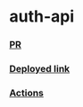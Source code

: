 # auth-api

### [PR](https://github.com/saleh2001k/auth-api/pull/2)
### [Deployed link](https://auth-api-d0ff.onrender.com)
### [Actions](https://github.com/saleh2001k/auth-api/actions)
